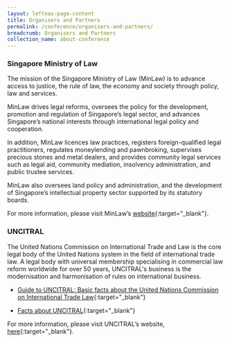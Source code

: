```yaml
---
layout: leftnav-page-content
title: Organisers and Partners
permalink: /conference/organisers-and-partners/
breadcrumb: Organisers and Partners
collection_name: about-conference
---
```


### **Singapore Ministry of Law**

The mission of the Singapore Ministry of Law (MinLaw) is to advance access to justice, the rule of law, the economy and society through policy, law and services.

MinLaw drives legal reforms, oversees the policy for the development, promotion and regulation of Singapore’s legal sector, and advances Singapore’s national interests through international legal policy and cooperation.

In addition, MinLaw licences law practices, registers foreign-qualified legal practitioners, regulates moneylending and pawnbroking, supervises precious stones and metal dealers, and provides community legal services such as legal aid, community mediation, insolvency administration, and public trustee services.

MinLaw also oversees land policy and administration, and the development of Singapore’s intellectual property sector supported by its statutory boards.

For more information, please visit MinLaw’s [website](https://www.mlaw.gov.sg){:target="_blank"}.

### **UNCITRAL**
The United Nations Commission on International Trade and Law is the core legal body of the United Nations system in the field of international trade law. A legal body with universal membership specialising in commercial law reform worldwide for over 50 years, UNCITRAL's business is the modernisation and harmonisation of rules on international business.

* [Guide to UNCITRAL: Basic facts about the United Nations Commission on International Trade Law](https://uncitral.un.org/sites/uncitral.un.org/files/media-documents/uncitral/en/12-57491-guide-to-uncitral-e.pdf){:target="_blank"}

* [Facts about UNCITRAL](https://uncitral.un.org/sites/uncitral.un.org/files/media-documents/uncitral/en/uncitral-leaflet-e.pdf){:target="_blank"}   

For more information, please visit UNCITRAL’s website, [here](https://uncitral.un.org/en){:target="_blank"}.
